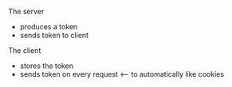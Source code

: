 The server

- produces a token
- sends token to client

The client

- stores the token
- sends token on every request <-- to automatically like cookies
